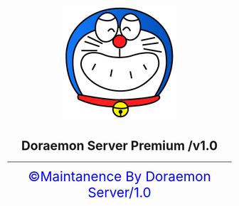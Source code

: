 <html>
<head>
<link rel="shortcut icon" type="image/png" href="DORAEMON1.png">
<center><img src="DORAEMON1.png"></center>
<h1><center>Doraemon Server Premium /v1.0</center></h1>
</head>
<body>
</div>
<hr><center style="font-size:30px;color:blue;">&copy;Maintanence By Doraemon Server/1.0</center>
</body>
</html>
